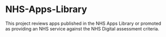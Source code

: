 # NHS-Apps-Library

This project reviews apps published in the NHS Apps Library or promoted as providing an NHS service against the NHS Digital assessment criteria.

